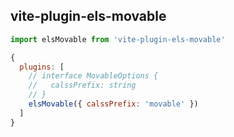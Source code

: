 ## vite-plugin-els-movable

```javascript
import elsMovable from 'vite-plugin-els-movable'

{
  plugins: [
    // interface MovableOptions {
    //   calssPrefix: string
    // }
    elsMovable({ calssPrefix: 'movable' })
  ]
}
```